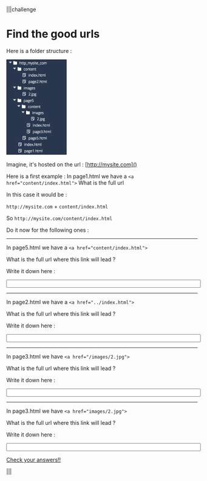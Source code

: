 |||challenge 
# Find the good urls

Here is a folder structure :

<img src=".guides/img/treeview_last_challenge.png" height="250">

Imagine, it's hosted on the url : [http://mysite.com]()

Here is a first example :
In page1.html we have a `<a href="content/index.html">` What is the full url

In this case it would be :

`http://mysite.com` + `content/index.html`

So `http://mysite.com/content/index.html`

Do it now for the following ones :

<hr>

In page5.html we have a `<a href="content/index.html">` 

What is the full url where this link will lead ?

Write it down here :

<input id="q1" type="text" style="width:100%;" />

<hr>

In page2.html we have a `<a href="../index.html">` 

What is the full url where this link will lead ?

Write it down here :

<input id="q2" type="text" style="width:100%;" />

<hr>

In page3.html we have `<a href="/images/2.jpg">`

What is the full url where this link will lead ?

Write it down here :

<input id="q3" type="text" style="width:100%;" />

<hr>

In page3.html we have `<a href="images/2.jpg">`

What is the full url where this link will lead ?

Write it down here :

<input id="q4" type="text" style="width:100%;" />

<a id="test6absolute" href="#"  class="codio-button codio-button-type-custom"> Check your answers!!
</a>

|||